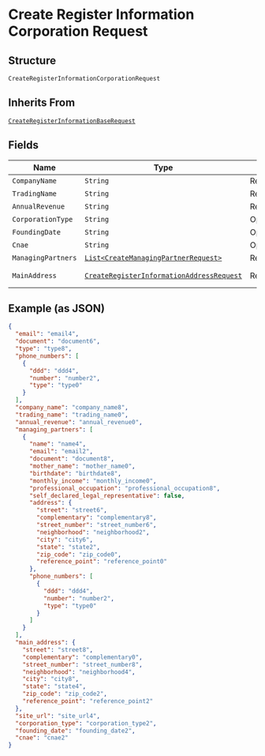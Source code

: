 
# Create Register Information Corporation Request

## Structure

`CreateRegisterInformationCorporationRequest`

## Inherits From

[`CreateRegisterInformationBaseRequest`](../../doc/models/create-register-information-base-request.md)

## Fields

| Name | Type | Tags | Description | Getter | Setter |
|  --- | --- | --- | --- | --- | --- |
| `CompanyName` | `String` | Required | - | String getCompanyName() | setCompanyName(String companyName) |
| `TradingName` | `String` | Required | - | String getTradingName() | setTradingName(String tradingName) |
| `AnnualRevenue` | `String` | Required | - | String getAnnualRevenue() | setAnnualRevenue(String annualRevenue) |
| `CorporationType` | `String` | Optional | - | String getCorporationType() | setCorporationType(String corporationType) |
| `FoundingDate` | `String` | Optional | - | String getFoundingDate() | setFoundingDate(String foundingDate) |
| `Cnae` | `String` | Optional | - | String getCnae() | setCnae(String cnae) |
| `ManagingPartners` | [`List<CreateManagingPartnerRequest>`](../../doc/models/create-managing-partner-request.md) | Required | - | List<CreateManagingPartnerRequest> getManagingPartners() | setManagingPartners(List<CreateManagingPartnerRequest> managingPartners) |
| `MainAddress` | [`CreateRegisterInformationAddressRequest`](../../doc/models/create-register-information-address-request.md) | Required | - | CreateRegisterInformationAddressRequest getMainAddress() | setMainAddress(CreateRegisterInformationAddressRequest mainAddress) |

## Example (as JSON)

```json
{
  "email": "email4",
  "document": "document6",
  "type": "type8",
  "phone_numbers": [
    {
      "ddd": "ddd4",
      "number": "number2",
      "type": "type0"
    }
  ],
  "company_name": "company_name8",
  "trading_name": "trading_name0",
  "annual_revenue": "annual_revenue0",
  "managing_partners": [
    {
      "name": "name4",
      "email": "email2",
      "document": "document8",
      "mother_name": "mother_name0",
      "birthdate": "birthdate8",
      "monthly_income": "monthly_income0",
      "professional_occupation": "professional_occupation8",
      "self_declared_legal_representative": false,
      "address": {
        "street": "street6",
        "complementary": "complementary8",
        "street_number": "street_number6",
        "neighborhood": "neighborhood2",
        "city": "city6",
        "state": "state2",
        "zip_code": "zip_code0",
        "reference_point": "reference_point0"
      },
      "phone_numbers": [
        {
          "ddd": "ddd4",
          "number": "number2",
          "type": "type0"
        }
      ]
    }
  ],
  "main_address": {
    "street": "street8",
    "complementary": "complementary0",
    "street_number": "street_number8",
    "neighborhood": "neighborhood4",
    "city": "city8",
    "state": "state4",
    "zip_code": "zip_code2",
    "reference_point": "reference_point2"
  },
  "site_url": "site_url4",
  "corporation_type": "corporation_type2",
  "founding_date": "founding_date2",
  "cnae": "cnae2"
}
```

